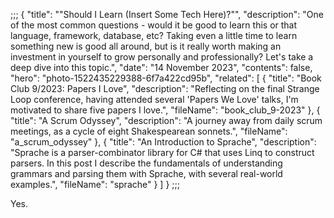 ;;;
{
	"title": "\"Should I Learn (Insert Some Tech Here)?\"",
	"description": "One of the most common questions - would it be good to learn this or that language, framework, database, etc? Taking even a little time to learn something new is good all around, but is it really worth making an investment in yourself to grow personally and professionally? Let's take a deep dive into this topic.",
	"date": "14 November 2023",
	"contents": false,
	"hero": "photo-1522435229388-6f7a422cd95b",
    "related": [
		{ "title": "Book Club 9/2023: Papers I Love", "description": "Reflecting on the final Strange Loop conference, having attended several 'Papers We Love' talks, I'm motivated to share five papers I love.", "fileName": "book_club_9-2023" },
		{ "title": "A Scrum Odyssey", "description": "A journey away from daily scrum meetings, as a cycle of eight Shakespearean sonnets.", "fileName": "a_scrum_odyssey" },
		{ "title": "An Introduction to Sprache", "description": "Sprache is a parser-combinator library for C# that uses Linq to construct parsers. In this post I describe the fundamentals of understanding grammars and parsing them with Sprache, with several real-world examples.", "fileName": "sprache" }
    ]
}
;;;

Yes.
